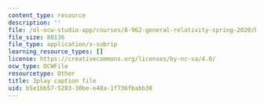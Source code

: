 ```yaml
---
content_type: resource
description: ''
file: /ol-ocw-studio-app/courses/8-962-general-relativity-spring-2020/b5e1bb57528330bee48a1f736fbabb38_JNWXzIFcf3g.srt
file_size: 80136
file_type: application/x-subrip
learning_resource_types: []
license: https://creativecommons.org/licenses/by-nc-sa/4.0/
ocw_type: OCWFile
resourcetype: Other
title: 3play caption file
uid: b5e1bb57-5283-30be-e48a-1f736fbabb38
---
```

